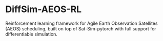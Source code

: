 # DiffSim-AEOS-RL
Reinforcement learning framework for Agile Earth Observation Satellites (AEOS) scheduling, built on top of Sat-Sim-pytorch with full support for differentiable simulation.
